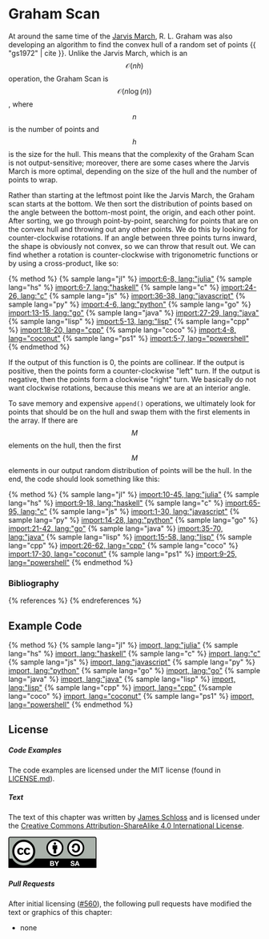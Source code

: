 # Graham Scan

At around the same time of the [Jarvis March](../jarvis_march/jarvis_march.md), R. L. Graham was also developing an algorithm to find the convex hull of a random set of points {{ "gs1972" | cite }}.
Unlike the Jarvis March, which is an $$\mathcal{O}(nh)$$ operation, the Graham Scan is $$\mathcal{O}(n\log(n))$$, where $$n$$ is the number of points and $$h$$ is the size for the hull.
This means that the complexity of the Graham Scan is not output-sensitive; moreover, there are some cases where the Jarvis March is more optimal, depending on the size of the hull and the number of points to wrap.

Rather than starting at the leftmost point like the Jarvis March, the Graham scan starts at the bottom.
We then sort the distribution of points based on the angle between the bottom-most point, the origin, and each other point.
After sorting, we go through point-by-point, searching for points that are on the convex hull and throwing out any other points.
We do this by looking for counter-clockwise rotations.
If an angle between three points turns inward, the shape is obviously not convex, so we can throw that result out.
We can find whether a rotation is counter-clockwise with trigonometric functions or by using a cross-product, like so:

{% method %}
{% sample lang="jl" %}
[import:6-8, lang:"julia"](code/julia/graham.jl)
{% sample lang="hs" %}
[import:6-7, lang:"haskell"](code/haskell/grahamScan.hs)
{% sample lang="c" %}
[import:24-26, lang:"c"](code/c/graham.c)
{% sample lang="js" %}
[import:36-38, lang:"javascript"](code/javascript/graham-scan.js)
{% sample lang="py" %}
[import:4-6, lang:"python"](code/python/graham_scan.py)
{% sample lang="go" %}
[import:13-15, lang:"go"](code/go/graham.go)
{% sample lang="java" %}
[import:27-29, lang:"java"](code/java/GrahamScan.java)
{% sample lang="lisp" %}
[import:5-13, lang:"lisp"](code/clisp/graham-scan.lisp)
{% sample lang="cpp" %}
[import:18-20, lang="cpp"](code/cpp/graham_scan.cpp)
{% sample lang="coco" %}
[import:4-8, lang="coconut"](code/coconut/graham_scan.coco)
{% sample lang="ps1" %}
[import:5-7, lang="powershell"](code/powershell/GrahamScan.ps1)
{% endmethod %}

If the output of this function is 0, the points are collinear.
If the output is positive, then the points form a counter-clockwise "left" turn.
If the output is negative, then the points form a clockwise "right" turn.
We basically do not want clockwise rotations, because this means we are at an interior angle.

<!---ADD FIGURE--->

To save memory and expensive `append()` operations, we ultimately look for points that should be on the hull and swap them with the first elements in the array.
If there are $$M$$ elements on the hull, then the first $$M$$ elements in our output random distribution of points will be the hull.
In the end, the code should look something like this:

{% method %}
{% sample lang="jl" %}
[import:10-45, lang:"julia"](code/julia/graham.jl)
{% sample lang="hs" %}
[import:9-18, lang:"haskell"](code/haskell/grahamScan.hs)
{% sample lang="c" %}
[import:65-95, lang:"c"](code/c/graham.c)
{% sample lang="js" %}
[import:1-30, lang:"javascript"](code/javascript/graham-scan.js)
{% sample lang="py" %}
[import:14-28, lang:"python"](code/python/graham_scan.py)
{% sample lang="go" %}
[import:21-42, lang:"go"](code/go/graham.go)
{% sample lang="java" %}
[import:35-70, lang:"java"](code/java/GrahamScan.java)
{% sample lang="lisp" %}
[import:15-58, lang:"lisp"](code/clisp/graham-scan.lisp)
{% sample lang="cpp" %}
[import:26-62, lang="cpp"](code/cpp/graham_scan.cpp)
{% sample lang="coco" %}
[import:17-30, lang="coconut"](code/coconut/graham_scan.coco)
{% sample lang="ps1" %}
[import:9-25, lang="powershell"](code/powershell/GrahamScan.ps1)
{% endmethod %}

### Bibliography

{% references %} {% endreferences %}

## Example Code

{% method %}
{% sample lang="jl" %}
[import, lang:"julia"](code/julia/graham.jl)
{% sample lang="hs" %}
[import, lang:"haskell"](code/haskell/grahamScan.hs)
{% sample lang="c" %}
[import, lang:"c"](code/c/graham.c)
{% sample lang="js" %}
[import, lang:"javascript"](code/javascript/graham-scan.js)
{% sample lang="py" %}
[import, lang:"python"](code/python/graham_scan.py)
{% sample lang="go" %}
[import, lang:"go"](code/go/graham.go)
{% sample lang="java" %}
[import, lang:"java"](code/java/GrahamScan.java)
{% sample lang="lisp" %}
[import, lang:"lisp"](code/clisp/graham-scan.lisp)
{% sample lang="cpp" %}
[import, lang="cpp"](code/cpp/graham_scan.cpp)
{%sample lang="coco" %}
[import, lang="coconut"](code/coconut/graham_scan.coco)
{% sample lang="ps1" %}
[import, lang="powershell"](code/powershell/GrahamScan.ps1)
{% endmethod %}

<script>
MathJax.Hub.Queue(["Typeset",MathJax.Hub]);
</script>

## License

##### Code Examples

The code examples are licensed under the MIT license (found in [LICENSE.md](https://github.com/algorithm-archivists/algorithm-archive/blob/main/LICENSE.md)).

##### Text

The text of this chapter was written by [James Schloss](https://github.com/leios) and is licensed under the [Creative Commons Attribution-ShareAlike 4.0 International License](https://creativecommons.org/licenses/by-sa/4.0/legalcode).

[<p><img  class="center" src="../cc/CC-BY-SA_icon.svg" /></p>](https://creativecommons.org/licenses/by-sa/4.0/)

##### Pull Requests

After initial licensing ([#560](https://github.com/algorithm-archivists/algorithm-archive/pull/560)), the following pull requests have modified the text or graphics of this chapter:
- none
